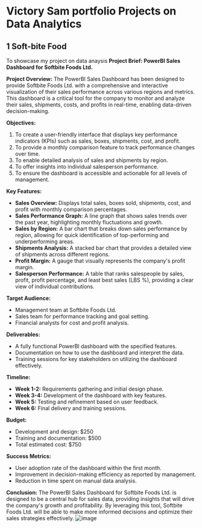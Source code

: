 # Victory Sam portfolio Projects on Data Analytics
## 1 Soft-bite Food
To showcase my project on data anaysis
**Project Brief: PowerBI Sales Dashboard for Softbite Foods Ltd.**

**Project Overview:**
The PowerBI Sales Dashboard has been designed to provide Softbite Foods Ltd. with a comprehensive and interactive visualization of their sales performance across various regions and metrics. This dashboard is a critical tool for the company to monitor and analyze their sales, shipments, costs, and profits in real-time, enabling data-driven decision-making.

**Objectives:**
1. To create a user-friendly interface that displays key performance indicators (KPIs) such as sales, boxes, shipments, cost, and profit.
2. To provide a monthly comparison feature to track performance changes over time.
3. To enable detailed analysis of sales and shipments by region.
4. To offer insights into individual salesperson performance.
5. To ensure the dashboard is accessible and actionable for all levels of management.

**Key Features:**
- **Sales Overview:** Displays total sales, boxes sold, shipments, cost, and profit with monthly comparison percentages.
- **Sales Performance Graph:** A line graph that shows sales trends over the past year, highlighting monthly fluctuations and growth.
- **Sales by Region:** A bar chart that breaks down sales performance by region, allowing for quick identification of top-performing and underperforming areas.
- **Shipments Analysis:** A stacked bar chart that provides a detailed view of shipments across different regions.
- **Profit Margin:** A gauge that visually represents the company's profit margin.
- **Salesperson Performance:** A table that ranks salespeople by sales, profit, profit percentage, and least best sales (LBS %), providing a clear view of individual contributions.

**Target Audience:**
- Management team at Softbite Foods Ltd.
- Sales team for performance tracking and goal setting.
- Financial analysts for cost and profit analysis.

**Deliverables:**
- A fully functional PowerBI dashboard with the specified features.
- Documentation on how to use the dashboard and interpret the data.
- Training sessions for key stakeholders on utilizing the dashboard effectively.

**Timeline:**
- **Week 1-2:** Requirements gathering and initial design phase.
- **Week 3-4:** Development of the dashboard with key features.
- **Week 5:** Testing and refinement based on user feedback.
- **Week 6:** Final delivery and training sessions.

**Budget:**
- Development and design: $250
- Training and documentation: $500
- Total estimated cost: $750

**Success Metrics:**
- User adoption rate of the dashboard within the first month.
- Improvement in decision-making efficiency as reported by management.
- Reduction in time spent on manual data analysis.

**Conclusion:**
The PowerBI Sales Dashboard for Softbite Foods Ltd. is designed to be a central hub for sales data, providing insights that will drive the company's growth and profitability. By leveraging this tool, Softbite Foods Ltd. will be able to make more informed decisions and optimize their sales strategies effectively.
![image](https://github.com/user-attachments/assets/c1999188-f4fe-40e8-9602-2a81a472d3c8)
